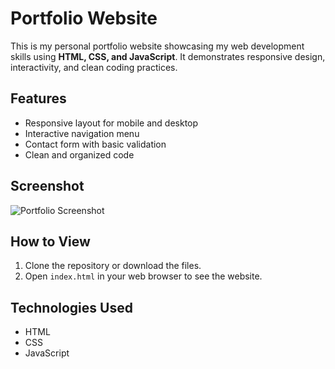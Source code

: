 # Portfolio Website

This is my personal portfolio website showcasing my web development skills using **HTML, CSS, and JavaScript**. It demonstrates responsive design, interactivity, and clean coding practices.

## Features
- Responsive layout for mobile and desktop
- Interactive navigation menu
- Contact form with basic validation
- Clean and organized code

## Screenshot
![Portfolio Screenshot](screenshot.png)

## How to View
1. Clone the repository or download the files.
2. Open `index.html` in your web browser to see the website.

## Technologies Used
- HTML
- CSS
- JavaScript
